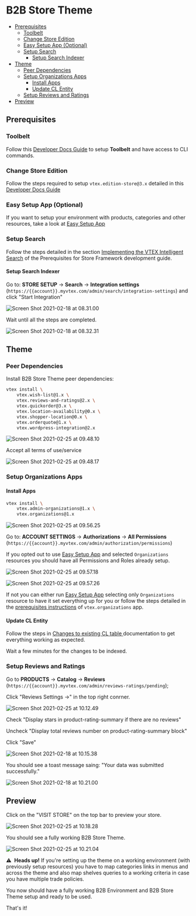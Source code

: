 # B2B Store Theme

<!-- @import "[TOC]" {cmd="toc" depthFrom=2 depthTo=6 orderedList=false} -->

<!-- code_chunk_output -->

- [Prerequisites](#prerequisites)
  - [Toolbelt](#toolbelt)
  - [Change Store Edition](#change-store-edition)
  - [Easy Setup App (Optional)](#easy-setup-app-optional)
  - [Setup Search](#setup-search)
    - [Setup Search Indexer](#setup-search-indexer)
- [Theme](#theme)
  - [Peer Dependencies](#peer-dependencies)
  - [Setup Organizations Apps](#setup-organizations-apps)
    - [Install Apps](#install-apps)
    - [Update CL Entity](#update-cl-entity)
  - [Setup Reviews and Ratings](#setup-reviews-and-ratings)
- [Preview](#preview)

<!-- /code_chunk_output -->

## Prerequisites

### Toolbelt

Follow this [Developer Docs Guide](https://developers.vtex.com/vtex-developer-docs/docs/vtex-io-documentation-2-basicsetuptodevelopinvtexio) to setup **Toolbelt** and have access to CLI commands.

### Change Store Edition

Follow the steps required to setup `vtex.edition-store@3.x` detailed in this [Developer Docs Guide](https://developers.vtex.com/vtex-developer-docs/docs/vtex-io-documentation-2-prerequesites#implementing-the-correct-edition-app)

### Easy Setup App (Optional)

If you want to setup your environment with products, categories and other resources, take a look at [Easy Setup App](https://github.com/beightone/easy-setup)

### Setup Search

Follow the steps detailed in the section [Implementing the VTEX Intelligent Search](https://developers.vtex.com/vtex-developer-docs/docs/vtex-io-documentation-2-prerequesites#implementing-the-vtex-intelligent-search) of the Prerequisites for Store Framework development guide.

#### Setup Search Indexer

Go to: **STORE SETUP** &rarr; **Search** &rarr; **Integration settings** (`https://{{account}}.myvtex.com/admin/search/integration-settings`) and click "Start Integration"

![Screen Shot 2021-02-18 at 08.31.00](/assets/Screen%20Shot%202021-02-18%20at%2008.31.00.png)

Wait until all the steps are completed.

![Screen Shot 2021-02-18 at 08.32.31](/assets/Screen%20Shot%202021-02-18%20at%2008.32.31.png)

## Theme

### Peer Dependencies

Install B2B Store Theme peer dependencies:

```sh
vtex install \
    vtex.wish-list@1.x \
    vtex.reviews-and-ratings@2.x \
    vtex.quickorder@3.x \
    vtex.location-availability@0.x \
    vtex.shopper-location@0.x \
    vtex.orderquote@1.x \
    vtex.wordpress-integration@2.x
```

![Screen Shot 2021-02-25 at 09.48.10](/assets/Screen%20Shot%202021-02-25%20at%2009.48.10.png)

Accept all terms of use/service

![Screen Shot 2021-02-25 at 09.48.17](/assets/Screen%20Shot%202021-02-25%20at%2009.48.17.png)

### Setup Organizations Apps

#### Install Apps

```sh
vtex install \
    vtex.admin-organizations@1.x \
    vtex.organizations@1.x
```

![Screen Shot 2021-02-25 at 09.56.25](/assets/Screen%20Shot%202021-02-25%20at%2009.56.25.png)

Go to: **ACCOUNT SETTINGS** &rarr; **Authorizations** &rarr; **All Permissions** (`https://{{account}}.myvtex.com/admin/authorization/permissions`)

If you opted out to use [Easy Setup App](#easy-setup-app-optional) and selected `Organizations` resources you should have all Permissions and Roles already setup.

![Screen Shot 2021-02-25 at 09.57.18](/assets/Screen%20Shot%202021-02-25%20at%2009.57.18.png)

![Screen Shot 2021-02-25 at 09.57.26](/assets/Screen%20Shot%202021-02-25%20at%2009.57.26.png)

If not you can either run [Easy Setup App](#easy-setup-app-optional) selecting only `Organizations` resource to have it set everything up for you or follow the steps detailed in the [prerequisites instructions](https://github.com/vtex-apps/organizations#prerequisites) of `vtex.organizations` app.

#### Update CL Entity

Follow the steps in [Changes to existing CL table
](https://github.com/vtex-apps/organizations#changes-to-existing-cl-table) documentation to get everything working as expected.

Wait a few minutes for the changes to be indexed.

### Setup Reviews and Ratings

Go to **PRODUCTS** &rarr; **Catalog** &rarr; **Reviews** (`https://{{account}}.myvtex.com/admin/reviews-ratings/pending`);

Click "Reviews Settings &rarr;" in the top right conrner.

![Screen Shot 2021-02-25 at 10.12.49](/assets/Screen%20Shot%202021-02-25%20at%2010.12.49.png)

Check "Display stars in product-rating-summary if there are no reviews"

Uncheck "Display total reviews number on product-rating-summary block"

Click "Save"

![Screen Shot 2021-02-18 at 10.15.38](/assets/Screen%20Shot%202021-02-18%20at%2010.15.38.png)

You should see a toast message saing: "Your data was submitted successfully."

![Screen Shot 2021-02-18 at 10.21.00](/assets/Screen%20Shot%202021-02-18%20at%2010.21.00.png)

## Preview

Click on the "VISIT STORE" on the top bar to preview your store.

![Screen Shot 2021-02-25 at 10.18.28](/assets/Screen%20Shot%202021-02-25%20at%2010.18.28.png)

You should see a fully working B2B Store Theme.

![Screen Shot 2021-02-25 at 10.21.04](/assets/Screen%20Shot%202021-02-25%20at%2010.21.04.png)

:warning: &nbsp;**Heads up!** If you're setting up the theme on a working environment (with previously setup resources) you have to map categories links in menus and across the theme and also map shelves queries to a working criteria in case you have multiple trade policies.

You now should have a fully working B2B Environment and B2B Store Theme setup and ready to be used.

That's it!
